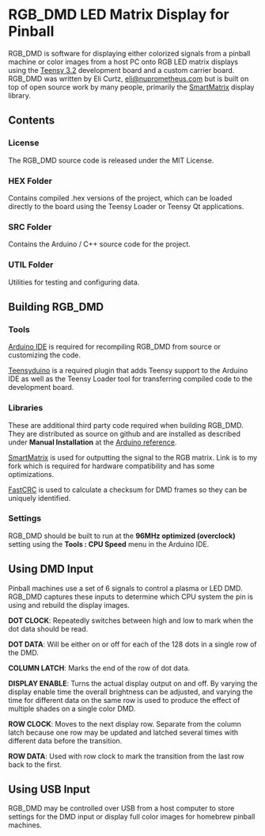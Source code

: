 # RGB_DMD LED Matrix Display for Pinball #

RGB_DMD is software for displaying either colorized signals from a pinball machine or color images from a host PC onto RGB LED matrix displays using the [Teensy 3.2](http://www.pjrc.com/teensy/index.html) development board and a custom carrier board. RGB_DMD was written by Eli Curtz, <eli@nuprometheus.com> but is built on top of open source work by many people, primarily the [SmartMatrix](http://docs.pixelmatix.com/SmartMatrix/library.html) display library.

## Contents ##
### License ###
The RGB_DMD source code is released under the MIT License.
### HEX Folder ###
Contains compiled .hex versions of the project, which can be loaded directly to the board using the Teensy Loader  or Teensy Qt applications.
### SRC Folder ###
Contains the Arduino / C++ source code for the project.
### UTIL Folder ###
Utilities for testing and configuring data.

## Building RGB_DMD ##

### Tools ###
[Arduino IDE](http://arduino.cc/en/main/software) is required for recompiling RGB_DMD from source or customizing the code.

[Teensyduino](http://www.pjrc.com/teensy/td_download.html) is a required plugin that adds Teensy support to the Arduino IDE as well as the Teensy Loader tool for transferring compiled code to the development board.

### Libraries
These are additional third party code required when building RGB_DMD. They are distributed as source on github and are installed as described under __Manual Installation__ at the [Arduino reference](https://www.arduino.cc/en/Guide/Libraries#toc5).

[SmartMatrix](https://github.com/ecurtz/SmartMatrix) is used for outputting the signal to the RGB matrix. Link is to my fork which is required for hardware compatibility and has some optimizations.

[FastCRC](https://github.com/FrankBoesing/FastCRC) is used to calculate a checksum for DMD frames so they can be uniquely identified.

### Settings ###
RGB_DMD should be built to run at the __96MHz optimized (overclock)__ setting using the __Tools : CPU Speed__ menu in the Arduino IDE.

## Using DMD Input ##
Pinball machines use a set of 6 signals to control a plasma or LED DMD. RGB_DMD captures these inputs to determine which CPU system the pin is using and rebuild the display images.

__DOT CLOCK__: Repeatedly switches between high and low to mark when the dot data should be read.
__DOT DATA__: Will be either on or off for each of the 128 dots in a single row of the DMD.
__COLUMN LATCH__: Marks the end of the row of dot data.
__DISPLAY ENABLE__: Turns the actual display output on and off. By varying the display enable time the overall brightness can be adjusted, and varying the time for different data on the same row is used to produce the effect of multiple shades on a single color DMD.

__ROW CLOCK__: Moves to the next display row. Separate from the column latch because one row may be updated and latched several times with different data before the transition.__ROW DATA__: Used with row clock to mark the transition from the last row back to the first.

## Using USB Input ##
RGB_DMD may be controlled over USB from a host computer to store settings for the DMD input or display full color images for homebrew pinball machines.